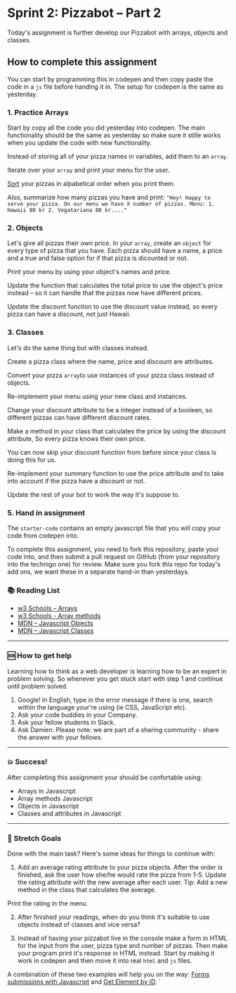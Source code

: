 # Sprint 2: Pizzabot – Part 2

Today's assignment is further develop our Pizzabot with arrays, objects and classes. 

## How to complete this assignment

You can start by programming this in codepen and then copy paste the code in a `js` file before handing it in. The setup for codepen is the same as yesterday. 

### 1. Practice Arrays

Start by copy all the code you did yesterday into codepen. The main functionality should be the same as yesterday so make sure it stille works when you update the code with new functionality. 

Instead of storing all of your pizza names in variables, add them to an `array`.  

Iterate over your `array` and print your menu for the user.  

[Sort](https://developer.mozilla.org/en-US/docs/Web/JavaScript/Reference/Global_Objects/Array/sort) your pizzas in alpabetical order when you print them. 

Also, summarize how many pizzas you have and print: `"Hey! Happy to serve your pizza. On our menu we have X number of pizzas. Menu: 1. Hawaii 80 kr 2. Vegatariana 80 kr...."`

### 2. Objects

Let's give all pizzas their own price. 
In your `array`, create an `object` for every type of pizza that you have. Each pizza should have a name, a price and a true and false option for if that pizza is dicounted or not. 

Print your menu by using your object's names and price. 

Update the function that calculates the total price to use the object's price instead – so it can handle that the pizzas now have different prices. 

Update the discount function to use the discount value instead, so every pizza can have a discount, not just Hawaii. 

### 3. Classes

Let's do the same thing but with classes instead. 

Create a pizza class where the name, price and discount are attributes. 

Convert your pizza `array`to use instances of your pizza class instead of objects. 

Re-implement your menu using your new class and instances. 

Change your discount attribute to be a integer instead of a booleen, so different pizzas can have different discount rates. 

Make a method in your class that calculates the price by using the discount attribute, So every pizza knows their own price. 

You can now skip your discount function from before since your class is doing this for us. 

Re-implement your summary function to use the price attribute and to take into account if the pizza have a discount or not.

Update the rest of your bot to work the way it's suppose to. 

### 5. Hand in assignment
The `starter-code` contains an empty javascript file that you will copy your code from codepen into. 

To complete this assignment, you need to fork this repository, paste your code into, and then submit a pull request on GitHub (from your repository into the technigo one) for review. Make sure you fork this repo for today's add ons, we want these in a separate hand-in than yesterdays. 

### :books: Reading List

* [w3 Schools – Arrays](https://www.w3schools.com/js/js_arrays.asp)
* [w3 Schools - Array methods](https://www.w3schools.com/js/js_array_methods.asp)
* [MDN – Javascript Objects](https://developer.mozilla.org/en-US/docs/Learn/JavaScript/Objects)
* [MDN – Javascript Classes](https://developer.mozilla.org/en-US/docs/Web/JavaScript/Reference/Classes)

---

### :sos: How to get help
Learning how to think as a web developer is learning how to be an expert in problem solving. So whenever you get stuck start with step 1 and continue until problem solved.

1. Google! In English, type in the error message if there is one, search within the language your're using (ie CSS, JavaScript etc).
2. Ask your code buddies in your Company.
3. Ask your fellow students in Slack.
4. Ask Damien. Please note: we are part of a sharing community - share the answer with your fellows.

---

### :boom: Success!

After completing this assignment your should be confortable using: 
* Arrays in Javascript
* Array methods Javascript
* Objects in Javascript
* Classes and attributes in Javascript

---

### :runner: Stretch Goals

Done with the main task? Here's some ideas for things to continue with:

1. Add an average rating attribute to your pizza objects. After the order is finished, ask the user how she/he would rate the pizza from 1-5. Update the rating attribute with the new average after each user. Tip: Add a new method in the class that calculates the average. 

Print the rating in the menu. 

2. After finished your readings, when do you think it's suitable to use objects instead of classes and vice versa? 

3. Instead of having your pizzabot live in the console make a form in HTML for the input from the user, pizza type and number of pizzas. Then make your program print it's response in HTML instead. Start by making it work in codepen and then move it into real `html` and `js` files.

A combination of these two examples will help you on the way: [Forms submissions with Javascript](https://www.w3schools.com/js/tryit.asp?filename=tryjs_form_submit) and [Get Element by ID](https://www.w3schools.com/js/exercise.asp?filename=exercise_arrays4). 
`
